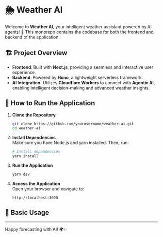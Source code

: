 # 🌦️ Weather AI

Welcome to **Weather AI**, your intelligent weather assistant powered by AI agents! 🌟 This monorepo contains the codebase for both the frontend and backend of the application.

## 🏗️ Project Overview

- **Frontend**: Built with **Next.js**, providing a seamless and interactive user experience.
- **Backend**: Powered by **Hono**, a lightweight serverless framework.
- **AI Integration**: Utilizes **Cloudflare Workers** to connect with **Agentic AI**, enabling intelligent decision-making and advanced weather insights.

## 🚀 How to Run the Application

1. **Clone the Repository**

   ```bash
   git clone https://github.com/yourusername/weather-ai.git
   cd weather-ai
   ```

2. **Install Dependencies**  
   Make sure you have Node.js and yarn installed. Then, run:

   ```bash
   # Install dependencies
   yarn install
   ```

3. **Run the Application**

   ```bash
   yarn dev
   ```

4. **Access the Application**  
   Open your browser and navigate to:
   ```
   http://localhost:3000
   ```

## 🌈 Basic Usage

---

Happy forecasting with AI! 🌍✨
